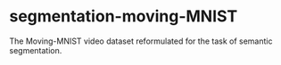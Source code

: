 # segmentation-moving-MNIST
The Moving-MNIST video dataset reformulated for the task of semantic segmentation.
